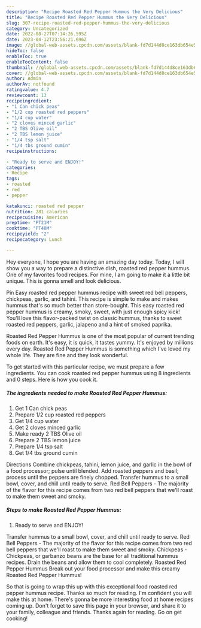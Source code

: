 ```yaml
---
description: "Recipe Roasted Red Pepper Hummus the Very Delicious"
title: "Recipe Roasted Red Pepper Hummus the Very Delicious"
slug: 307-recipe-roasted-red-pepper-hummus-the-very-delicious
category: Uncategorized
date: 2022-08-27T07:14:26.595Z
date: 2023-04-12T23:56:21.696Z
image: //global-web-assets.cpcdn.com/assets/blank-fd7d144d8ce163db654e5a02c40b08a2775adb7897d16e4062681dc7e1b2800f.png
hideToc: false
enableToc: true
enableTocContent: false
thumbnail: //global-web-assets.cpcdn.com/assets/blank-fd7d144d8ce163db654e5a02c40b08a2775adb7897d16e4062681dc7e1b2800f.png
cover: //global-web-assets.cpcdn.com/assets/blank-fd7d144d8ce163db654e5a02c40b08a2775adb7897d16e4062681dc7e1b2800f.png
author: Admin
authorAv: notfound
ratingvalue: 4.7
reviewcount: 13
recipeingredient:
- "1 Can chick peas"
- "1/2 cup roasted red peppers"
- "1/4 cup water"
- "2 cloves minced garlic"
- "2 TBS Olive oil"
- "2 TBS lemon juice"
- "1/4 tsp salt"
- "1/4 tbs ground cumin"
recipeinstructions:

- "Ready to serve and ENJOY!"
categories:
- Recipe
tags:
- roasted
- red
- pepper

katakunci: roasted red pepper 
nutrition: 281 calories
recipecuisine: American
preptime: "PT21M"
cooktime: "PT48M"
recipeyield: "2"
recipecategory: Lunch

---
```



Hey everyone, I hope you are having an amazing day today. Today, I will show you a way to prepare a distinctive dish, roasted red pepper hummus. One of my favorites food recipes. For mine, I am going to make it a little bit unique. This is gonna smell and look delicious.

Pin Easy roasted red pepper hummus recipe with sweet red bell peppers, chickpeas, garlic, and tahini. This recipe is simple to make and makes hummus that&#39;s so much better than store-bought. This easy roasted red pepper hummus is creamy, smoky, sweet, with just enough spicy kick! You&#39;ll love this flavor-packed twist on classic hummus, thanks to sweet roasted red peppers, garlic, jalapeno and a hint of smoked paprika.

Roasted Red Pepper Hummus is one of the most popular of current trending foods on earth. It's easy, it is quick, it tastes yummy. It's enjoyed by millions every day. Roasted Red Pepper Hummus is something which I've loved my whole life. They are fine and they look wonderful.


To get started with this particular recipe, we must prepare a few ingredients. You can cook roasted red pepper hummus using 8 ingredients and 0 steps. Here is how you cook it.

<!--inarticleads1-->

##### The ingredients needed to make Roasted Red Pepper Hummus:

1. Get 1 Can chick peas
1. Prepare 1/2 cup roasted red peppers
1. Get 1/4 cup water
1. Get 2 cloves minced garlic
1. Make ready 2 TBS Olive oil
1. Prepare 2 TBS lemon juice
1. Prepare 1/4 tsp salt
1. Get 1/4 tbs ground cumin


Directions Combine chickpeas, tahini, lemon juice, and garlic in the bowl of a food processor; pulse until blended. Add roasted peppers and basil; process until the peppers are finely chopped. Transfer hummus to a small bowl, cover, and chill until ready to serve. Red Bell Peppers - The majority of the flavor for this recipe comes from two red bell peppers that we&#39;ll roast to make them sweet and smoky. 

<!--inarticleads2-->

##### Steps to make Roasted Red Pepper Hummus:


1. Ready to serve and ENJOY!

Transfer hummus to a small bowl, cover, and chill until ready to serve. Red Bell Peppers - The majority of the flavor for this recipe comes from two red bell peppers that we&#39;ll roast to make them sweet and smoky. Chickpeas - Chickpeas, or garbanzo beans are the base for all traditional hummus recipes. Drain the beans and allow them to cool completely. Roasted Red Pepper Hummus Break out your food processor and make this creamy Roasted Red Pepper Hummus! 

So that is going to wrap this up with this exceptional food roasted red pepper hummus recipe. Thanks so much for reading. I'm confident you will make this at home. There's gonna be more interesting food at home recipes coming up. Don't forget to save this page in your browser, and share it to your family, colleague and friends. Thanks again for reading. Go on get cooking!

